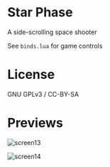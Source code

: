 # Star Phase
A side-scrolling space shooter 

See `binds.lua` for game controls


# License
GNU GPLv3 / CC-BY-SA

# Previews
![screen13](https://cloud.githubusercontent.com/assets/1535179/16364013/b1c2a9a8-3bd4-11e6-87f6-4dc135a9ab9a.png)

![screen14](https://cloud.githubusercontent.com/assets/1535179/16364012/b19ba15a-3bd4-11e6-992d-d7c99dd5d99c.png)

